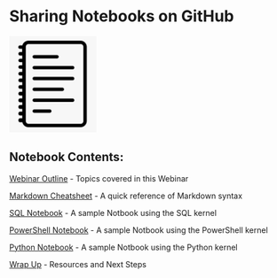 # Sharing Notebooks on GitHub

![](notebook.png)

## Notebook Contents:

[Webinar Outline](webinar_outline.ipynb) - Topics covered in this Webinar

[Markdown Cheatsheet](markdown_cheatsheet.ipynb) - A quick reference of Markdown syntax

[SQL Notebook](sql_notebook.ipynb) - A sample Notbook using the SQL kernel

[PowerShell Notebook](sql_notebook.ipynb) - A sample Notbook using the PowerShell kernel

[Python Notebook](sql_notebook.ipynb) - A sample Notbook using the Python kernel

[Wrap Up](wrap_up.ipynb) - Resources and Next Steps